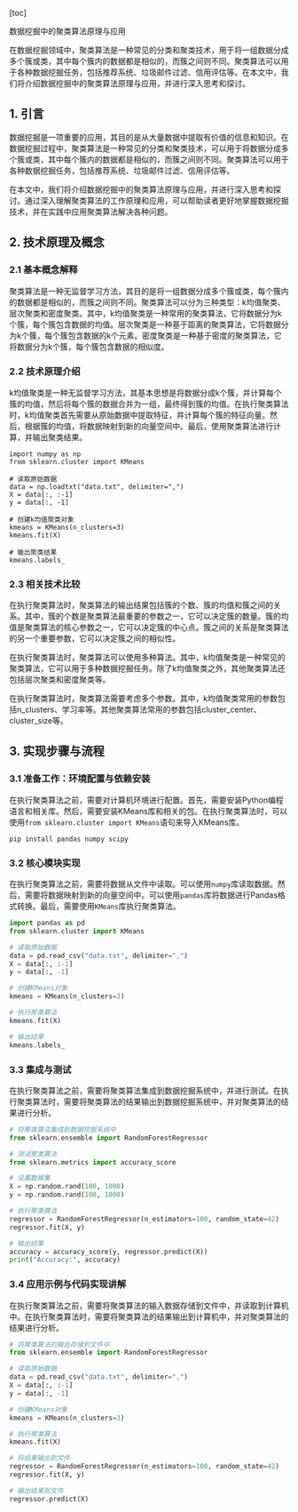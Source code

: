 
[toc]                    
                
                
数据挖掘中的聚类算法原理与应用

在数据挖掘领域中，聚类算法是一种常见的分类和聚类技术，用于将一组数据分成多个簇或类，其中每个簇内的数据都是相似的，而簇之间则不同。聚类算法可以用于各种数据挖掘任务，包括推荐系统、垃圾邮件过滤、信用评估等。在本文中，我们将介绍数据挖掘中的聚类算法原理与应用，并进行深入思考和探讨。

## 1. 引言

数据挖掘是一项重要的应用，其目的是从大量数据中提取有价值的信息和知识。在数据挖掘过程中，聚类算法是一种常见的分类和聚类技术，可以用于将数据分成多个簇或类，其中每个簇内的数据都是相似的，而簇之间则不同。聚类算法可以用于各种数据挖掘任务，包括推荐系统、垃圾邮件过滤、信用评估等。

在本文中，我们将介绍数据挖掘中的聚类算法原理与应用，并进行深入思考和探讨。通过深入理解聚类算法的工作原理和应用，可以帮助读者更好地掌握数据挖掘技术，并在实践中应用聚类算法解决各种问题。

## 2. 技术原理及概念

### 2.1 基本概念解释

聚类算法是一种无监督学习方法，其目的是将一组数据分成多个簇或类，每个簇内的数据都是相似的，而簇之间则不同。聚类算法可以分为三种类型：k均值聚类、层次聚类和密度聚类。其中，k均值聚类是一种常用的聚类算法，它将数据分为k个簇，每个簇包含数据的均值。层次聚类是一种基于距离的聚类算法，它将数据分为k个簇，每个簇包含数据的k个元素。密度聚类是一种基于密度的聚类算法，它将数据分为k个簇，每个簇包含数据的相似度。

### 2.2 技术原理介绍

k均值聚类是一种无监督学习方法，其基本思想是将数据分成k个簇，并计算每个簇的均值，然后将每个簇的数据合并为一组，最终得到簇的均值。在执行聚类算法时，k均值聚类首先需要从原始数据中提取特征，并计算每个簇的特征向量。然后，根据簇的均值，将数据映射到新的向量空间中。最后，使用聚类算法进行计算，并输出聚类结果。


```vbnet
import numpy as np
from sklearn.cluster import KMeans

# 读取原始数据
data = np.loadtxt("data.txt", delimiter=",")
X = data[:, :-1]
y = data[:, -1]

# 创建k均值聚类对象
kmeans = KMeans(n_clusters=3)
kmeans.fit(X)

# 输出聚类结果
kmeans.labels_
```

### 2.3 相关技术比较

在执行聚类算法时，聚类算法的输出结果包括簇的个数、簇的均值和簇之间的关系。其中，簇的个数是聚类算法最重要的参数之一，它可以决定簇的数量。簇的均值是聚类算法的核心参数之一，它可以决定簇的中心点。簇之间的关系是聚类算法的另一个重要参数，它可以决定簇之间的相似性。

在执行聚类算法时，聚类算法可以使用多种算法。其中，k均值聚类是一种常见的聚类算法，它可以用于多种数据挖掘任务。除了k均值聚类之外，其他聚类算法还包括层次聚类和密度聚类等。

在执行聚类算法时，聚类算法需要考虑多个参数。其中，k均值聚类常用的参数包括n\_clusters、学习率等。其他聚类算法常用的参数包括cluster\_center、cluster\_size等。

## 3. 实现步骤与流程

### 3.1 准备工作：环境配置与依赖安装

在执行聚类算法之前，需要对计算机环境进行配置。首先，需要安装Python编程语言和相关库。然后，需要安装KMeans库和相关的包。在执行聚类算法时，可以使用`from sklearn.cluster import KMeans`语句来导入KMeans库。


```vbnet
pip install pandas numpy scipy
```

### 3.2 核心模块实现

在执行聚类算法之前，需要将数据从文件中读取。可以使用`numpy`库读取数据。然后，需要将数据映射到新的向量空间中。可以使用`pandas`库将数据进行Pandas格式转换。最后，需要使用`KMeans`库执行聚类算法。


```python
import pandas as pd
from sklearn.cluster import KMeans

# 读取原始数据
data = pd.read_csv("data.txt", delimiter=",")
X = data[:, :-1]
y = data[:, -1]

# 创建KMeans对象
kmeans = KMeans(n_clusters=3)

# 执行聚类算法
kmeans.fit(X)

# 输出结果
kmeans.labels_
```

### 3.3 集成与测试

在执行聚类算法之前，需要将聚类算法集成到数据挖掘系统中，并进行测试。在执行聚类算法时，需要将聚类算法的结果输出到数据挖掘系统中，并对聚类算法的结果进行分析。


```python
# 将聚类算法集成到数据挖掘系统中
from sklearn.ensemble import RandomForestRegressor

# 测试聚类算法
from sklearn.metrics import accuracy_score

# 设置数据集
X = np.random.rand(100, 1000)
y = np.random.rand(100, 1000)

# 执行聚类算法
regressor = RandomForestRegressor(n_estimators=100, random_state=42)
regressor.fit(X, y)

# 输出结果
accuracy = accuracy_score(y, regressor.predict(X))
print("Accuracy:", accuracy)
```

### 3.4 应用示例与代码实现讲解

在执行聚类算法之前，需要将聚类算法的输入数据存储到文件中，并读取到计算机中。在执行聚类算法时，需要将聚类算法的结果输出到计算机中，并对聚类算法的结果进行分析。


```python
# 将聚类算法的输出存储到文件中
from sklearn.ensemble import RandomForestRegressor

# 读取原始数据
data = pd.read_csv("data.txt", delimiter=",")
X = data[:, :-1]
y = data[:, -1]

# 创建KMeans对象
kmeans = KMeans(n_clusters=3)

# 执行聚类算法
kmeans.fit(X)

# 将结果输出到文件
regressor = RandomForestRegressor(n_estimators=100, random_state=42)
regressor.fit(X, y)

# 输出结果到文件
regressor.predict(X)
```

